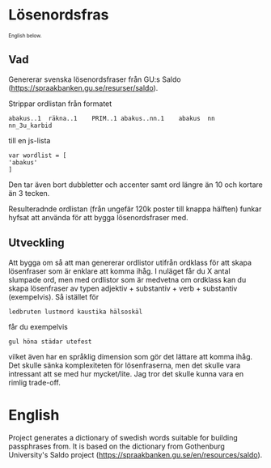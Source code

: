# Lösenordsfras
<sub><sup>English below.</sup></sub>

## Vad

Genererar svenska lösenordsfraser från GU:s Saldo (https://spraakbanken.gu.se/resurser/saldo).

Strippar ordlistan från formatet

`abakus..1	räkna..1	PRIM..1	abakus..nn.1	abakus	nn	nn_3u_karbid`

till en js-lista

```
var wordlist = [
'abakus'
] 
```

Den tar även bort dubbletter och accenter samt ord längre än 10 och kortare än 3 tecken.

Resulteradnde ordlistan (från ungefär 120k poster till knappa hälften) funkar hyfsat att använda för att bygga lösenordsfraser med.

## Utveckling

Att bygga om så att man genererar ordlistor utifrån ordklass för att skapa lösenfraser som är enklare att komma ihåg. I nuläget får du X antal slumpade ord, men med ordlistor som är medvetna om ordklass kan du skapa lösenfraser av typen adjektiv + substantiv + verb + substantiv (exempelvis). Så istället för 

`ledbruten lustmord kaustika hälsoskäl`

får du exempelvis

`gul höna städar utefest`

vilket även har en språklig dimension som gör det lättare att komma ihåg. Det skulle sänka komplexiteten för lösenfraserna, men det skulle vara intressant att se med hur mycket/lite. Jag tror det skulle kunna vara en rimlig trade-off.

# English

Project generates a dictionary of swedish words suitable for building passphrases from. It is based on the dictionary from Gothenburg University's Saldo project (https://spraakbanken.gu.se/en/resources/saldo).
